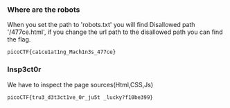 ### Where are the robots
  When you set the path to 'robots.txt' you will find Disallowed path '/477ce.html', if you change the url path to the disallowed path you can find the flag. 
```
picoCTF{ca1cu1at1ng_Mach1n3s_477ce}
```
### Insp3ct0r
  We have to inspect the page sources(Html,CSS,Js)
```
picoCTF{tru3_d3t3ct1ve_0r_ju5t _lucky?f10be399}
```
